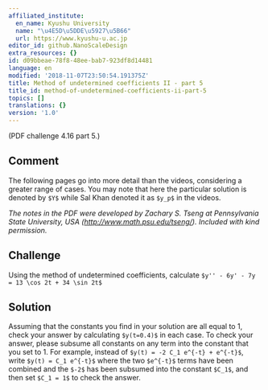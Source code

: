```yaml
---
affiliated_institute:
  en_name: Kyushu University
  name: "\u4E5D\u5DDE\u5927\u5B66"
  url: https://www.kyushu-u.ac.jp
editor_id: github.NanoScaleDesign
extra_resources: {}
id: d09bbeae-78f8-48ee-bab7-923df8d14481
language: en
modified: '2018-11-07T23:50:54.191375Z'
title: Method of undetermined coefficients II - part 5
title_id: method-of-undetermined-coefficients-ii-part-5
topics: []
translations: {}
version: '1.0'
---
```


(PDF challenge 4.16 part 5.)

## Comment
The following pages go into more detail than the videos, considering a greater range of cases. You may note that here the particular solution is denoted by `$Y$` while Sal Khan denoted it as `$y_p$` in the videos.

*The notes in the PDF were developed by Zachary S. Tseng at Pennsylvania State University, USA (http://www.math.psu.edu/tseng/). Included with kind permission.*

## Challenge
Using the method of undetermined coefficients, calculate
`$y'' - 6y' - 7y = 13 \cos 2t + 34 \sin 2t$`

## Solution
Assuming that the constants you find in your solution are all equal to 1, check your answer by calculating `$y(t=0.4)$` in each case. To check your answer, please subsume all constants on any term into the constant that you set to 1. For example, instead of `$y(t) = -2 C_1 e^{-t} + e^{-t}$`, write `$y(t) = C_1 e^{-t}$` where the two `$e^{-t}$` terms have been combined and the `$-2$` has been subsumed into the constant `$C_1$`, and then set `$C_1 = 1$` to check the answer.


